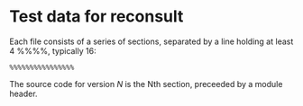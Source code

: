 # Test data for reconsult

Each file consists of a series of  sections, separated by a line holding
at least 4 %%%%, typically 16:

  ```
  %%%%%%%%%%%%%%%%
  ```

The source code for version  _N_  is   the  Nth  section, preceeded by a
module header.
